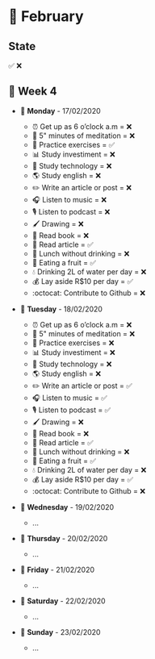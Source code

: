 # 📅 February

## State

✅ ❌

## 📌 Week 4

-   🚩 **Monday** - 17/02/2020
    -   ⏰ Get up as 6 o’clock a.m = ❌
    -   🙏 5" minutes of meditation = ❌
    -   💪 Practice exercises = ✅
    -   📊 Study investiment = ❌
    -   📱 Study technology = ❌
    -   🌎 Study english = ❌
    -   ✏️ Write an article or post = ❌
    -   🎧 Listen to music = ❌
    -   🎙 Listen to podcast = ❌
    -   🖌 Drawing = ❌
    -   📕 Read book = ❌
    -   📃 Read article = ✅
    -   🍕 Lunch without drinking = ❌
    -   🍎 Eating a fruit = ✅
    -   💧 Drinking 2L of water per day = ❌
    -   💰 Lay aside R$10 per day = ✅
    -   :octocat: Contribute to Github = ❌

-   🚩 **Tuesday** - 18/02/2020
    -   ⏰ Get up as 6 o’clock a.m = ❌
    -   🙏 5" minutes of meditation = ❌
    -   💪 Practice exercises = ❌
    -   📊 Study investiment = ❌
    -   📱 Study technology = ❌
    -   🌎 Study english = ❌
    -   ✏️ Write an article or post = ✅
    -   🎧 Listen to music = ✅
    -   🎙 Listen to podcast = ✅
    -   🖌 Drawing = ❌
    -   📕 Read book = ❌
    -   📃 Read article = ✅
    -   🍕 Lunch without drinking = ❌
    -   🍎 Eating a fruit = ✅
    -   💧 Drinking 2L of water per day = ❌
    -   💰 Lay aside R$10 per day = ✅
    -   :octocat: Contribute to Github = ❌

-   🚩 **Wednesday** - 19/02/2020
    -   ...

-   🚩 **Thursday** - 20/02/2020
    -   ...

-   🚩 **Friday** - 21/02/2020
    -   ...

-   🚩 **Saturday** - 22/02/2020
    -   ...

-   🚩 **Sunday** - 23/02/2020
    -   ...